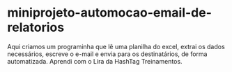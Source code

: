 # miniprojeto-automocao-email-de-relatorios
Aqui criamos um programinha que lê uma planilha do excel, extrai os dados necessários, escreve o e-mail e envia para os destinatários, de forma automatizada. Aprendi com o Lira da HashTag Treinamentos.
